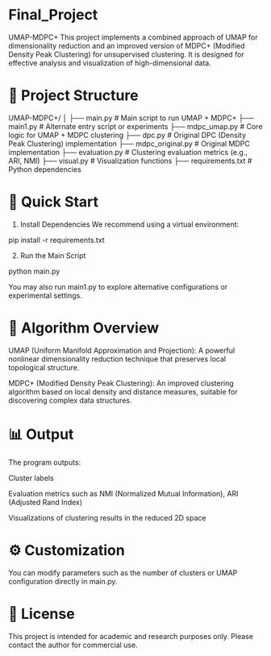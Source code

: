# Final_Project
UMAP-MDPC+
This project implements a combined approach of UMAP for dimensionality reduction and an improved version of MDPC+ (Modified Density Peak Clustering) for unsupervised clustering. It is designed for effective analysis and visualization of high-dimensional data.

# 📁 Project Structure

UMAP-MDPC+/
│
├── main.py                # Main script to run UMAP + MDPC+
├── main1.py               # Alternate entry script or experiments
├── mdpc_umap.py           # Core logic for UMAP + MDPC clustering
├── dpc.py                 # Original DPC (Density Peak Clustering) implementation
├── mdpc_original.py       # Original MDPC implementation
├── evaluation.py          # Clustering evaluation metrics (e.g., ARI, NMI)
├── visual.py              # Visualization functions
├── requirements.txt       # Python dependencies

# 🚀 Quick Start
1. Install Dependencies
We recommend using a virtual environment:

pip install -r requirements.txt

2. Run the Main Script

python main.py

You may also run main1.py to explore alternative configurations or experimental settings.

# 🧠 Algorithm Overview
UMAP (Uniform Manifold Approximation and Projection): A powerful nonlinear dimensionality reduction technique that preserves local topological structure.

MDPC+ (Modified Density Peak Clustering): An improved clustering algorithm based on local density and distance measures, suitable for discovering complex data structures.

# 📊 Output
The program outputs:

Cluster labels

Evaluation metrics such as NMI (Normalized Mutual Information), ARI (Adjusted Rand Index)

Visualizations of clustering results in the reduced 2D space

# ⚙️ Customization
You can modify parameters such as the number of clusters or UMAP configuration directly in main.py.

# 📄 License
This project is intended for academic and research purposes only. Please contact the author for commercial use.
